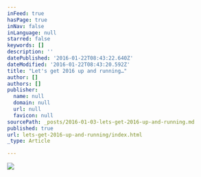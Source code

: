```yaml
---
inFeed: true
hasPage: true
inNav: false
inLanguage: null
starred: false
keywords: []
description: ''
datePublished: '2016-01-22T08:43:22.640Z'
dateModified: '2016-01-22T08:43:20.592Z'
title: "Let's get 2016 up and running…"
author: []
authors: []
publisher:
  name: null
  domain: null
  url: null
  favicon: null
sourcePath: _posts/2016-01-03-lets-get-2016-up-and-running.md
published: true
url: lets-get-2016-up-and-running/index.html
_type: Article

---
```

![](https://the-grid-user-content.s3-us-west-2.amazonaws.com/3f37b346-bfc2-448c-8382-01f8fffbbce4.gif)